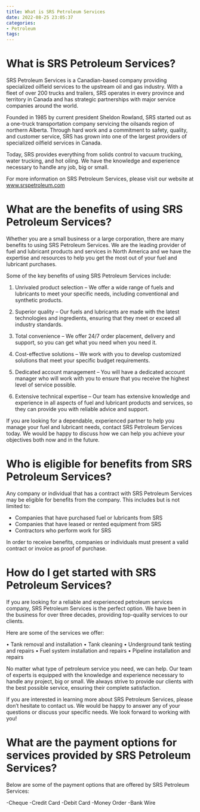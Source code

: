 ```yaml
---
title: What is SRS Petroleum Services 
date: 2022-08-25 23:05:37
categories:
- Petroleum
tags:
---
```



#  What is SRS Petroleum Services? 

SRS Petroleum Services is a Canadian-based company providing specialized oilfield services to the upstream oil and gas industry. With a fleet of over 200 trucks and trailers, SRS operates in every province and territory in Canada and has strategic partnerships with major service companies around the world. 

Founded in 1985 by current president Sheldon Rowland, SRS started out as a one-truck transportation company servicing the oilsands region of northern Alberta. Through hard work and a commitment to safety, quality, and customer service, SRS has grown into one of the largest providers of specialized oilfield services in Canada. 

Today, SRS provides everything from solids control to vacuum trucking, water trucking, and hot oiling. We have the knowledge and experience necessary to handle any job, big or small. 

For more information on SRS Petroleum Services, please visit our website at www.srspetroleum.com

#  What are the benefits of using SRS Petroleum Services? 

Whether you are a small business or a large corporation, there are many benefits to using SRS Petroleum Services. We are the leading provider of fuel and lubricant products and services in North America and we have the expertise and resources to help you get the most out of your fuel and lubricant purchases.

Some of the key benefits of using SRS Petroleum Services include: 

1. Unrivaled product selection – We offer a wide range of fuels and lubricants to meet your specific needs, including conventional and synthetic products.

2. Superior quality – Our fuels and lubricants are made with the latest technologies and ingredients, ensuring that they meet or exceed all industry standards.

3. Total convenience – We offer 24/7 order placement, delivery and support, so you can get what you need when you need it.

4. Cost-effective solutions – We work with you to develop customized solutions that meet your specific budget requirements.

5. Dedicated account management – You will have a dedicated account manager who will work with you to ensure that you receive the highest level of service possible.

6. Extensive technical expertise – Our team has extensive knowledge and experience in all aspects of fuel and lubricant products and services, so they can provide you with reliable advice and support.

If you are looking for a dependable, experienced partner to help you manage your fuel and lubricant needs, contact SRS Petroleum Services today. We would be happy to discuss how we can help you achieve your objectives both now and in the future.

#  Who is eligible for benefits from SRS Petroleum Services? 

Any company or individual that has a contract with SRS Petroleum Services may be eligible for benefits from the company. This includes but is not limited to:

- Companies that have purchased fuel or lubricants from SRS
- Companies that have leased or rented equipment from SRS
- Contractors who perform work for SRS

In order to receive benefits, companies or individuals must present a valid contract or invoice as proof of purchase.

#  How do I get started with SRS Petroleum Services? 

If you are looking for a reliable and experienced petroleum services company, SRS Petroleum Services is the perfect option. We have been in the business for over three decades, providing top-quality services to our clients.

Here are some of the services we offer: 

• Tank removal and installation
• Tank cleaning
• Underground tank testing and repairs
• Fuel system installation and repairs
• Pipeline installation and repairs

No matter what type of petroleum service you need, we can help. Our team of experts is equipped with the knowledge and experience necessary to handle any project, big or small. We always strive to provide our clients with the best possible service, ensuring their complete satisfaction.

If you are interested in learning more about SRS Petroleum Services, please don’t hesitate to contact us. We would be happy to answer any of your questions or discuss your specific needs. We look forward to working with you!

#  What are the payment options for services provided by SRS Petroleum Services?

Below are some of the payment options that are offered by SRS Petroleum Services:

-Cheque
-Credit Card
-Debit Card
-Money Order
-Bank Wire